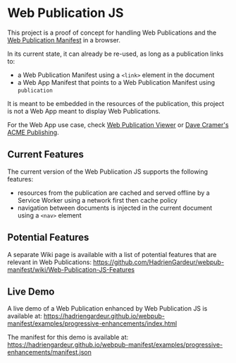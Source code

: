 # Web Publication JS

This project is a proof of concept for handling Web Publications and the [Web Publication Manifest](https://github.com/HadrienGardeur/webpub-manifest) in a browser.

In its current state, it can already be re-used, as long as a publication links to:

- a Web Publication Manifest using a `<link>` element in the document
- a Web App Manifest that points to a Web Publication Manifest using `publication`

It is meant to be embedded in the resources of the publication, this project is not a Web App meant to display Web Publications. 

For the Web App use case, check [Web Publication Viewer](https://github.com/HadrienGardeur/webpub-viewer) or [Dave Cramer's ACME Publishing](https://github.com/dauwhe/epub-zero/tree/gh-pages/acme-publishing).

## Current Features

The current version of the Web Publication JS supports the following features:

- resources from the publication are cached and served offline by a Service Worker using a network first then cache policy
- navigation between documents is injected in the current document using a `<nav>` element

## Potential Features

A separate Wiki page is available with a list of potential features that are relevant in Web Publications: https://github.com/HadrienGardeur/webpub-manifest/wiki/Web-Publication-JS-Features

## Live Demo

A live demo of a Web Publication enhanced by Web Publication JS is available at: https://hadriengardeur.github.io/webpub-manifest/examples/progressive-enhancements/index.html

The manifest for this demo is available at: https://hadriengardeur.github.io/webpub-manifest/examples/progressive-enhancements/manifest.json

